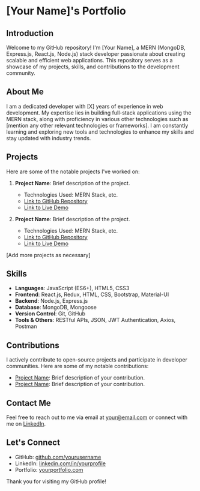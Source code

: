 # [Your Name]'s Portfolio

## Introduction
Welcome to my GitHub repository! I'm [Your Name], a MERN (MongoDB, Express.js, React.js, Node.js) stack developer passionate about creating scalable and efficient web applications. This repository serves as a showcase of my projects, skills, and contributions to the development community.

## About Me
I am a dedicated developer with [X] years of experience in web development. My expertise lies in building full-stack applications using the MERN stack, along with proficiency in various other technologies such as [mention any other relevant technologies or frameworks]. I am constantly learning and exploring new tools and technologies to enhance my skills and stay updated with industry trends.

## Projects
Here are some of the notable projects I've worked on:

1. **Project Name**: Brief description of the project.
   - Technologies Used: MERN Stack, etc.
   - [Link to GitHub Repository](link)
   - [Link to Live Demo](link)

2. **Project Name**: Brief description of the project.
   - Technologies Used: MERN Stack, etc.
   - [Link to GitHub Repository](link)
   - [Link to Live Demo](link)

[Add more projects as necessary]

## Skills
- **Languages**: JavaScript (ES6+), HTML5, CSS3
- **Frontend**: React.js, Redux, HTML, CSS, Bootstrap, Material-UI
- **Backend**: Node.js, Express.js
- **Database**: MongoDB, Mongoose
- **Version Control**: Git, GitHub
- **Tools & Others**: RESTful APIs, JSON, JWT Authentication, Axios, Postman

## Contributions
I actively contribute to open-source projects and participate in developer communities. Here are some of my notable contributions:

- [Project Name](link): Brief description of your contribution.
- [Project Name](link): Brief description of your contribution.

## Contact Me
Feel free to reach out to me via email at [your@email.com](mailto:your@email.com) or connect with me on [LinkedIn](https://www.linkedin.com/in/yourprofile).

## Let's Connect
- GitHub: [github.com/yourusername](https://github.com/yourusername)
- LinkedIn: [linkedin.com/in/yourprofile](https://www.linkedin.com/in/yourprofile)
- Portfolio: [yourportfolio.com](https://www.yourportfolio.com)

Thank you for visiting my GitHub profile!
